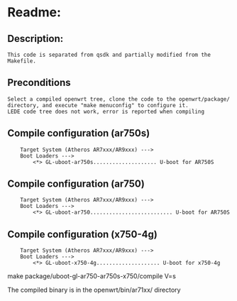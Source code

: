 Readme:
==
Description:
--
```
This code is separated from qsdk and partially modified from the Makefile.
```
Preconditions
--
```
Select a compiled openwrt tree, clone the code to the openwrt/package/
directory, and execute "make menuconfig" to configure it.
LEDE code tree does not work, error is reported when compiling
```
Compile configuration (ar750s)
--
```
	Target System (Atheros AR7xxx/AR9xxx) --->
	Boot Loaders --->
		<*> GL-uboot-ar750s.................... U-boot for AR750S
```
Compile configuration (ar750)
--
```
	Target System (Atheros AR7xxx/AR9xxx) --->
	Boot Loaders --->
		<*> GL-uboot-ar750.......................... U-boot for AR750S
```
Compile configuration (x750-4g)
--
```
	Target System (Atheros AR7xxx/AR9xxx) --->
	Boot Loaders --->
		<*> GL-uboot-x750-4g.................... U-boot for x750-4g
```
make package/uboot-gl-ar750-ar750s-x750/compile V=s

The compiled binary is in the openwrt/bin/ar71xx/ directory
